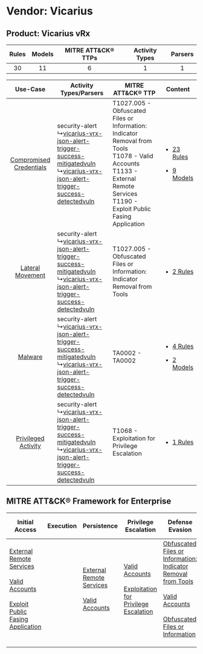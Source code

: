 Vendor: Vicarius
================
Product: Vicarius vRx
---------------------
| Rules | Models | MITRE ATT&CK® TTPs | Activity Types | Parsers |
|:-----:|:------:|:------------------:|:--------------:|:-------:|
|  30   |   11   |         6          |       1        |    1    |

|    Use-Case    | Activity Types/Parsers    | MITRE ATT&CK® TTP    | Content    |
|:----:| ---- | ---- | ---- |
| [Compromised Credentials](../../../UseCases/uc_compromised_credentials.md) |  security-alert<br> ↳[vicarius-vrx-json-alert-trigger-success-mitigatedvuln](Ps/pC_vicariusvrxjsonalerttriggersuccessmitigatedvuln.md)<br> ↳[vicarius-vrx-json-alert-trigger-success-detectedvuln](Ps/pC_vicariusvrxjsonalerttriggersuccessdetectedvuln.md)<br> | T1027.005 - Obfuscated Files or Information: Indicator Removal from Tools<br>T1078 - Valid Accounts<br>T1133 - External Remote Services<br>T1190 - Exploit Public Fasing Application<br> | [<ul><li>23 Rules</li></ul><ul><li>9 Models</li></ul>](RM/r_m_vicarius_vicarius_vrx_Compromised_Credentials.md) |
|        [Lateral Movement](../../../UseCases/uc_lateral_movement.md)        |  security-alert<br> ↳[vicarius-vrx-json-alert-trigger-success-mitigatedvuln](Ps/pC_vicariusvrxjsonalerttriggersuccessmitigatedvuln.md)<br> ↳[vicarius-vrx-json-alert-trigger-success-detectedvuln](Ps/pC_vicariusvrxjsonalerttriggersuccessdetectedvuln.md)<br> | T1027.005 - Obfuscated Files or Information: Indicator Removal from Tools<br>    | [<ul><li>2 Rules</li></ul>](RM/r_m_vicarius_vicarius_vrx_Lateral_Movement.md)    |
|    [Malware](../../../UseCases/uc_malware.md)    |  security-alert<br> ↳[vicarius-vrx-json-alert-trigger-success-mitigatedvuln](Ps/pC_vicariusvrxjsonalerttriggersuccessmitigatedvuln.md)<br> ↳[vicarius-vrx-json-alert-trigger-success-detectedvuln](Ps/pC_vicariusvrxjsonalerttriggersuccessdetectedvuln.md)<br> | TA0002 - TA0002<br>    | [<ul><li>4 Rules</li></ul><ul><li>2 Models</li></ul>](RM/r_m_vicarius_vicarius_vrx_Malware.md)    |
|     [Privileged Activity](../../../UseCases/uc_privileged_activity.md)     |  security-alert<br> ↳[vicarius-vrx-json-alert-trigger-success-mitigatedvuln](Ps/pC_vicariusvrxjsonalerttriggersuccessmitigatedvuln.md)<br> ↳[vicarius-vrx-json-alert-trigger-success-detectedvuln](Ps/pC_vicariusvrxjsonalerttriggersuccessdetectedvuln.md)<br> | T1068 - Exploitation for Privilege Escalation<br>    | [<ul><li>1 Rules</li></ul>](RM/r_m_vicarius_vicarius_vrx_Privileged_Activity.md)    |

MITRE ATT&CK® Framework for Enterprise
--------------------------------------
| Initial Access                                                                                                                                                                                                                         | Execution | Persistence                                                                                                                                      | Privilege Escalation                                                                                                                                          | Defense Evasion                                                                                                                                                                                                                                                               | Credential Access | Discovery | Lateral Movement | Collection | Command and Control | Exfiltration | Impact |
| -------------------------------------------------------------------------------------------------------------------------------------------------------------------------------------------------------------------------------------- | --------- | ------------------------------------------------------------------------------------------------------------------------------------------------ | ------------------------------------------------------------------------------------------------------------------------------------------------------------- | ----------------------------------------------------------------------------------------------------------------------------------------------------------------------------------------------------------------------------------------------------------------------------- | ----------------- | --------- | ---------------- | ---------- | ------------------- | ------------ | ------ |
| [External Remote Services](https://attack.mitre.org/techniques/T1133)<br><br>[Valid Accounts](https://attack.mitre.org/techniques/T1078)<br><br>[Exploit Public Fasing Application](https://attack.mitre.org/techniques/T1190)<br><br> |           | [External Remote Services](https://attack.mitre.org/techniques/T1133)<br><br>[Valid Accounts](https://attack.mitre.org/techniques/T1078)<br><br> | [Valid Accounts](https://attack.mitre.org/techniques/T1078)<br><br>[Exploitation for Privilege Escalation](https://attack.mitre.org/techniques/T1068)<br><br> | [Obfuscated Files or Information: Indicator Removal from Tools](https://attack.mitre.org/techniques/T1027/005)<br><br>[Valid Accounts](https://attack.mitre.org/techniques/T1078)<br><br>[Obfuscated Files or Information](https://attack.mitre.org/techniques/T1027)<br><br> |                   |           |                  |            |                     |              |        |